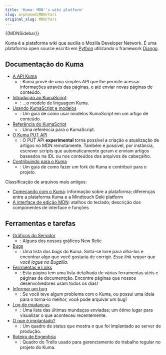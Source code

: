 ```yaml
---
title: 'Kuma: MDN''s wiki platform'
slug: orphaned/MDN/Yari
original_slug: MDN/Yari
---
```


{{MDNSidebar}}

Kuma é a plataforma wiki que auxilia o Mozilla Developer Network. É uma plataforma open source escrita em [Python](http://www.python.org/) utilizando o framework [Django](https://www.djangoproject.com/).

## Documentação do Kuma

- [A API Kuma](/pt-BR/docs/Project:MDN/Kuma/API)
  - : Kuma provê de uma simples API que lhe permite acessar informações através das páginas, e até enviar novas páginas de conteúdo.
- [Introdução ao KumaScript](/pt-BR/docs/Project:Introduction_to_KumaScript):
  - : ...o modelo de linguagem Kuma.
- [Usando KumaScript e modelos](/pt-BR/docs/Project:MDN/Kuma/KumaScript_guide)
  - : Um guia de como usar modelos KumaScript em um artigo de conteúdo.
- [Referência do KumaScript](/pt-BR/docs/Project:MDN/Kuma/KumaScript_reference)
  - : Uma referência para o KumaScript.
- [O Kuma PUT API](/pt-BR/docs/MDN/Kuma/PUT_API)
  - : O PUT API **experimental** torna possível a criação e atualização de artigos no MDN remotamente. Também é possível, por instância, escrever scripts que automaticamente geram e enviam artigos baseados na IDL ou nos conteúdos dos arquivos de cabeçalho.
- [Contribuindo para o Kuma](/pt-BR/docs/Project:MDN/Kuma/Contributing)
  - : Um guia de como fazer um fork do Kuma e contribuir para o projeto.

Classificação de arquivos mais antigos:

- [Começando com o Kuma](/pt-BR/docs/Project:Getting_started_with_Kuma): informação sobre a plataforma; diferenças entre a plataforma Kuma e a Mindtouch Deki platform
- [A interface de edição MDN](/pt-BR/docs/Project:MDC_editor_guide): atalhos do teclado; descrição dos componentes de interface e funções

## Ferramentas e tarefas

- [Gráficos do Servidor](/pt-BR/docs/MDN/Kuma/Server_charts)
  - : Alguns dos nossos gráficos New Relic
- [Bugs](https://bugzilla.mozilla.org/buglist.cgi?cmdtype=dorem&remaction=run&namedcmd=mdn-backlog&sharer_id=416309&list_id=6206936)
  - : Uma lista dos bugs do Kuma. Sinta-se livre para olha-los e encontrar algo que você gostaria de corrigir. _Esse link requer que você logue no Bugzilla._
- [Ferrmentas e Links](/pt-BR/docs/MDN/Kuma/Tools)
  - : Esta página tem uma lista detalhada de várias ferramentas utéis e páginas de documentção. Encontre páginas que nossos desenvolvedores usam todos os dias!
- [Informar um bug](https://bugzilla.mozilla.org/enter_bug.cgi?product=Mozilla%20Developer%20Network)
  - : Se você teve algum problema com o Kuma, ou possui uma ideia para o torna-lo melhor, você pode arquivar um bug!
- [Log de mudanças](/pt-BR/docs/Project:MDN/Kuma/Changelog)
  - : Uma lista das últimas mundaças enviadas; um ótimo lugar para visualizar o que aconteceu recentemente.
- [O que é implantado?](http://mzl.la/deployed-mdn)
  - : Um quadro de status que mostra o que foi implantado ao server de produção.
- [Roteiro de Engenhria](https://trello.com/b/SyPJAeST/engineering-roadmap)
  - : Quadro do Trello usado para gerenciamento do trabalho regular no projeto do Kuma.
